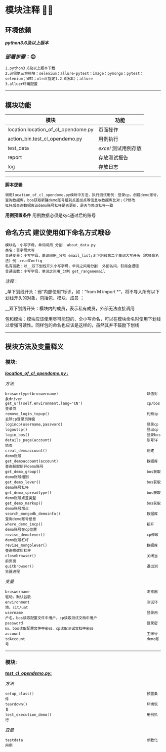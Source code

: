 <!--
 * @Author: tyler
 * @Date: 2021-08-26 18:22:45
 * @LastEditTime: 2021-09-07 17:11:46
 * @LastEditors: Please set LastEditors
 * @Description: Module notes
 * @FilePath: \tylerhub\demo\cl_open_demoaccount\README.md
-->
# 模块注释 :ok_woman:

## 环境依赖
***python3.6及以上版本***
### *部署步骤*：:blush:
    1.python3.6及以上版本下载
    2.必需第三方模块：selenium；allure-pytest；image；pymongo；pytest；selenium；WMI；xlrd(指定1.2.0版本)；allure
    3.alluer环境配置
***
## 模块功能 
**模块**         |      **功能**  
   ------------- | -------------  
location.location_of_cl_opendome.py          |    页面操作   
action_bin.test_cl_opendemo.py   | 用例执行 
test_data       | *excel* 测试用例存放 
report    | 存放测试报告
log        |          存放日志         |

***

**脚本逻辑** 

    调用location_of_cl_opendome.py模块中方法，执行测试用例：登录cp，创建demo账号，查询数据库，bos获取新建demo账号组别点差加点等信息与数据库比对；CP修改
    杠杆后查询数据库该demo账号杠杆是否更新，是否与修改杠杆一致

**用例预置条件** 
    用例数据必须是kyc通过后的账号
    
## 命名方式 建议使用如下命名方式哦:smiley: 
    模块名：小写字母，单词间用_分割  about_data.py
    类名：首字母大写
    普通变量：小写字母，单词间用_分割 email_list;无下划线第二个单词大写开头（驼峰命名法）例：readConfig
    私有函数：以__双下划线开头小写字母，单词之间用分割  外部访问，引用会报错
    普通函数：小写字母，单词之间用_分割 get_rangenemail
*注释*：

_单下划线开头：弱“内部使用”标识，如：”from M import *”，将不导入所有以下划线开头的对象，包括包、模块、成员 ；

__双下划线开头：模块内的成员，表示私有成员，外部无法直接调用 

包和模块：模块应该使用尽可能短的、全小写命名，可以在模块命名时使用下划线以增强可读性。同样包的命名也应该是这样的，虽然其并不鼓励下划线

***
## 模块方法及变量释义
### 模块:
***[location_of_cl_opendome.py :](https://github.com/Tyler96-QA/tylerhub/blob/main/demo/cl_open_demoaccount/action_bin/test_cl_opendemo.py)*** 

*方法*

    broswertype(broswername)                                        赋值对象driver
    get_url(self,environment,lang='CN')                             cp/bos登录页
    remove_login_topup()                                            判断ip去除cp登录页弹窗
    logincp(username,password)                                      登录cp
    logoutcp()                                                      登出cp
    login_bos()                                                     登录bos  
    details_page(account)                                           账号详情页     
    creat_demoaccount()                                             创建demo账号
    get_demoaccount(account)                                        数据库查询获取新开demo账号
    get_demo_group()                                                bos获取demo账号组别
    get_demo_lever()                                                bos获取demo账号杠杆
    get_demo_spreadtype()                                           bos获取demo账号点差类型
    get_demo_markup()                                               bos获取demo账号加点
    search_mongodb_demoinfo()                                       数据库查询demo账号信息
    where_demo_incp()                                               新开demo账号在cp位置
    revise_demolever()                                              cp修改demo账号杠杆
    revise_mongolever()                                             数据库查询修改后杠杆
    closebrowser()                                                  关闭当前页面
    quitbrowser()                                                   退出浏览器进程

*变量*

    broswername                                                     浏览器驱动，默认谷歌
    environment                                                     测试环境，sit/uat
    username                                                        登录用户名，bos读取配置文件中用户，cp读取测试文档中用户
    password                                                        登录密码，bos读取配置文件中密码，cp读取测试文档中密码
    account                                                         主账号
    tdAccount                                                       demo账号
***

### 模块:
***[test_cl_opendemo.py:](https://github.com/Tyler96-QA/tylerhub/blob/main/demo/cl_open_demoaccount/action_bin/test_cl_opendemo.py)*** 

*方法*

    setup_class()                                                   预置条件
    teardown()                                                      环境恢复
    test_execution_demo()                                           用例执行

*变量*

    testdata                                                        参数化用例